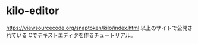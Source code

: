 # kilo-editor
https://viewsourcecode.org/snaptoken/kilo/index.html
以上のサイトで公開されている
Cでテキストエディタを作るチュートリアル。